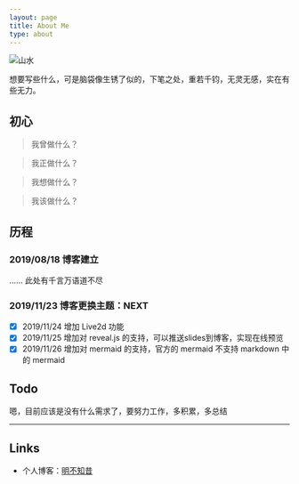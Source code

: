 ```yaml
---
layout: page
title: About Me
type: about
---
```




![山水](http://img.netbian.com/file/2019/0220/52ea84369dd40268d595766c76fda7f3.jpg)



想要写些什么，可是脑袋像生锈了似的，下笔之处，重若千钧，无灵无感，实在有些无力。

## 初心 

> 我曾做什么？

> 我正做什么？

> 我想做什么？

> 我该做什么？

## 历程

### 2019/08/18 博客建立

......
此处有千言万语道不尽

### 2019/11/23 博客更换主题：NEXT

- [x] 2019/11/24  增加 Live2d 功能
- [x] 2019/11/25  增加对 reveal.js 的支持，可以推送slides到博客，实现在线预览
- [x] 2019/11/26  增加对 mermaid 的支持，官方的 mermaid 不支持 markdown 中的 mermaid

## Todo

嗯，目前应该是没有什么需求了，要努力工作，多积累，多总结



---



## Links

- 个人博客：[明不知昔](https://noctiflorous.gitee.io/)